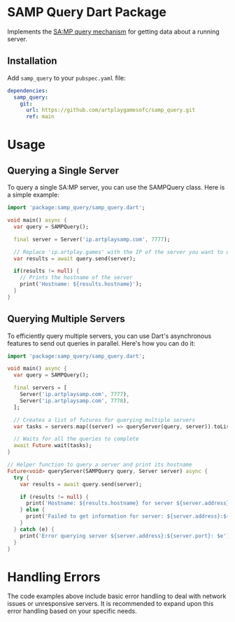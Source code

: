 # SAMP Query Dart Package

Implements the
[SA:MP query mechanism](https://wiki.sa-mp.com/wiki/Query_Mechanism) for getting
data about a running server.

## Installation

Add `samp_query` to your `pubspec.yaml` file:

```yaml
dependencies:
  samp_query:
    git:
      url: https://github.com/artplaygamesofc/samp_query.git
      ref: main
```

# Usage

## Querying a Single Server

To query a single SA:MP server, you can use the SAMPQuery class. Here is a simple example:

```dart
import 'package:samp_query/samp_query.dart';

void main() async {
  var query = SAMPQuery();

  final server = Server('ip.artplaysamp.com', 7777);

  // Replace 'ip.artplay.games' with the IP of the server you want to query
  var results = await query.send(server);

  if(results != null) {
    // Prints the hostname of the server
    print('Hostname: ${results.hostname}');
  }
}
```

## Querying Multiple Servers

To efficiently query multiple servers, you can use Dart's asynchronous features to send out queries in parallel. Here's how you can do it:

```dart
import 'package:samp_query/samp_query.dart';

void main() async {
  var query = SAMPQuery();

  final servers = [
    Server('ip.artplaysamp.com', 7777),
    Server('ip.artplaysamp.com', 7778),
  ];

  // Creates a list of futures for querying multiple servers
  var tasks = servers.map((server) => queryServer(query, server)).toList();

  // Waits for all the queries to complete
  await Future.wait(tasks);
}

// Helper function to query a server and print its hostname
Future<void> queryServer(SAMPQuery query, Server server) async {
  try {
    var results = await query.send(server);

    if (results != null) {
      print('Hostname: ${results.hostname} for server ${server.address}:${server.port}');
    } else {
      print('Failed to get information for server: ${server.address}:${server.port}');
    }
  } catch (e) {
    print('Error querying server ${server.address}:${server.port}: $e');
  }
}
```

# Handling Errors

The code examples above include basic error handling to deal with network issues or unresponsive servers. It is recommended to expand upon this error handling based on your specific needs.
